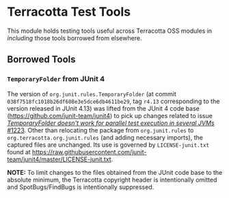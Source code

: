 # Terracotta Test Tools

This module holds testing tools useful across Terracotta OSS modules in _including_
those tools borrowed from elsewhere.

## Borrowed Tools

### `TemporaryFolder` from JUnit 4

The version of `org.junit.rules.TemporaryFolder` (at commit `038f7518fc1018b26df608e3e5dce6db4611be29`, tag `r4.13` 
corresponding to the version released in JUnit 4.13) was lifted from
the JUnit 4 code base (<https://github.com/junit-team/junit4>) to pick up changes related
to issue [_TemporaryFolder doesn't work for parallel test execution in several JVMs_ #1223](https://github.com/junit-team/junit4/issues/1223).
Other than relocating the package from `org.junit.rules` to `org.terracotta.org.junit.rules`
(and adding necessary imports), the captured files are unchanged.  Its use is governed
by `LICENSE-junit.txt` found at <https://raw.githubusercontent.com/junit-team/junit4/master/LICENSE-junit.txt>.

**NOTE:** To limit changes to the files obtained from the JUnit code base to the absolute minimum, 
the Terracotta copyright header is intentionally omitted and SpotBugs/FindBugs is intentionally suppressed.
